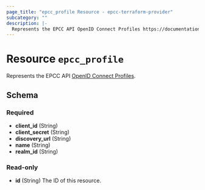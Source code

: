 ```yaml
---
page_title: "epcc_profile Resource - epcc-terraform-provider"
subcategory: ""
description: |-
  Represents the EPCC API OpenID Connect Profiles https://documentation.elasticpath.com/commerce-cloud/docs/api/single-sign-on/oidc-profiles/index.html.
---
```


# Resource `epcc_profile`

Represents the EPCC API [OpenID Connect Profiles](https://documentation.elasticpath.com/commerce-cloud/docs/api/single-sign-on/oidc-profiles/index.html).



## Schema

### Required

- **client_id** (String)
- **client_secret** (String)
- **discovery_url** (String)
- **name** (String)
- **realm_id** (String)

### Read-only

- **id** (String) The ID of this resource.


